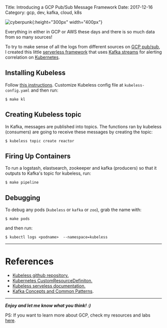 Title: Introducing a GCP Pub/Sub Message Framework
Date: 2017-12-16
Category: gcp, dev, kafka, cloud, k8s

![cyberpunk](./cyberpunk/21.jpg){:height="300px" width="400px"}

Everything in either in GCP or AWS these days and there is so much data from so many sources!

To try to make sense of all the logs from different sources on [GCP pub/sub](https://cloud.google.com/pubsub/docs/overview),  I created this little [serverless framework](https://github.com/bt3gl/GCP-Pub-Sub-Message-Framework) that uses [Kafka streams](https://kafka.apache.org/intro) for alerting correlation on [Kubernetes](https://kubernetes.io/).


## Installing Kubeless

Follow [this instructions](https://github.com/kubeless/kubeless). Customize Kubeless config file at `kubeless-config.yaml` and then run:

```
$ make kl
```

## Creating Kubeless topic

In Kafka, messages are published into topics. The functions ran by kubeless (consumers) are going to receive these messages by creating the topic:

```
$ kubeless topic create reactor
```

## Firing Up Containers

To run a logstash, elastsearch, zookeeper and kafka (producers) so that it outputs to Kafka's topic for kubeless, run:

```
$ make pipeline
```

## Debugging

To debug any pods (`kubeless` or `kafka` or `zoo`), grab the name with:

```
$ make pods
```

and then run:

```
$ kubectl logs <podname>  --namespace=kubeless
```

-----

# References

* [Kubeless github repository.](https://github.com/kubeless/kubeless)
* [Kubernetes CustomResourceDefiniton.](https://kubernetes.io/docs/tasks/access-kubernetes-api/extend-api-custom-resource-definitions/)
* [Kubeless serveless documentation.](https://serverless.com/framework/docs/providers/kubeless/)
* [Kafka Concepts and Common Patterns](https://www.beyondthelines.net/computing/kafka-patterns/).



-------

***Enjoy and let me know what you think! :)***


PS: If you want to learn more about GCP, check my resources and labs [here](https://github.com/bt3gl/GCP_Studies_and_Labs).

